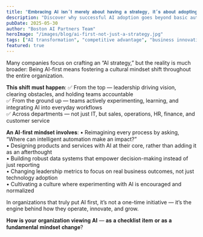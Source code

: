```yaml
---
title: "𝐄𝐦𝐛𝐫𝐚𝐜𝐢𝐧𝐠 𝐀𝐈 𝐢𝐬𝐧’𝐭 𝐦𝐞𝐫𝐞𝐥𝐲 𝐚𝐛𝐨𝐮𝐭 𝐡𝐚𝐯𝐢𝐧𝐠 𝐚 𝐬𝐭𝐫𝐚𝐭𝐞𝐠𝐲, 𝐢𝐭’𝐬 𝐚𝐛𝐨𝐮𝐭 𝐚𝐝𝐨𝐩𝐭𝐢𝐧𝐠 𝐚 𝐰𝐡𝐨𝐥𝐞 𝐧𝐞𝐰 𝐰𝐚𝐲 𝐨𝐟 𝐭𝐡𝐢𝐧𝐤𝐢𝐧𝐠!"
description: "Discover why successful AI adoption goes beyond basic automation and efficiency gains to create sustainable competitive advantages, drive innovation, and enable meaningful social impact."
pubDate: 2025-05-30
author: "Boston AI Partners Team"
heroImage: "/images/blog/ai-first-not-just-a-strategy.jpg"
tags: ["AI transformation", "competitive advantage", "business innovation", "AI strategy", "digital transformation", "Boston AI Partners"]
featured: true
---
```


Many companies focus on crafting an “AI strategy,” but the reality is much broader:
Being AI-first means fostering a cultural mindset shift throughout the entire organization.

𝐓𝐡𝐢𝐬 𝐬𝐡𝐢𝐟𝐭 𝐦𝐮𝐬𝐭 𝐡𝐚𝐩𝐩𝐞𝐧:
 ✅ From the top — leadership driving vision, clearing obstacles, and holding teams accountable<br />
 ✅ From the ground up — teams actively experimenting, learning, and integrating AI into everyday workflows<br />
 ✅ Across departments — not just IT, but sales, operations, HR, finance, and customer service<br />

𝐀𝐧 𝐀𝐈-𝐟𝐢𝐫𝐬𝐭 𝐦𝐢𝐧𝐝𝐬𝐞𝐭 𝐢𝐧𝐯𝐨𝐥𝐯𝐞𝐬:
 • Reimagining every process by asking, “Where can intelligent automation make an impact?”<br />
 • Designing products and services with AI at their core, rather than adding it as an afterthought<br />
 • Building robust data systems that empower decision-making instead of just reporting<br />
 • Changing leadership metrics to focus on real business outcomes, not just technology adoption<br />
 • Cultivating a culture where experimenting with AI is encouraged and normalized<br />

In organizations that truly put AI first, it’s not a one-time initiative — it’s the engine behind how they operate, innovate, and grow.

𝐇𝐨𝐰 𝐢𝐬 𝐲𝐨𝐮𝐫 𝐨𝐫𝐠𝐚𝐧𝐢𝐳𝐚𝐭𝐢𝐨𝐧 𝐯𝐢𝐞𝐰𝐢𝐧𝐠 𝐀𝐈 — 𝐚𝐬 𝐚 𝐜𝐡𝐞𝐜𝐤𝐥𝐢𝐬𝐭 𝐢𝐭𝐞𝐦 𝐨𝐫 𝐚𝐬 𝐚 𝐟𝐮𝐧𝐝𝐚𝐦𝐞𝐧𝐭𝐚𝐥 𝐦𝐢𝐧𝐝𝐬𝐞𝐭 𝐜𝐡𝐚𝐧𝐠𝐞?
